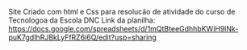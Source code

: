 Site Criado com html e Css para resolucão de atividade do curso de Tecnologoa da Escola DNC
Link da planilha: https://docs.google.com/spreadsheets/d/1mQtBteeGdhhbKWiH9lNk-puK7gdIhRJBkLyFfRZ6i6Q/edit?usp=sharing
